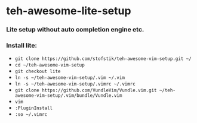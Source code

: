# teh-awesome-lite-setup

### Lite setup without auto completion engine etc.

### Install lite:
- ```git clone https://github.com/stofstik/teh-awesome-vim-setup.git ~/``` 
- ```cd ~/teh-awesome-vim-setup```
- ```git checkout lite```
- ```ln -s ~/teh-awesome-vim-setup/.vim ~/.vim```
- ```ln -s ~/teh-awesome-vim-setup/.vimrc ~/.vimrc```
- ```git clone https://github.com/VundleVim/Vundle.vim.git ~/teh-awesome-vim-setup/.vim/bundle/Vundle.vim```
- ```vim```
- ```:PluginInstall```
- ```:so ~/.vimrc```
